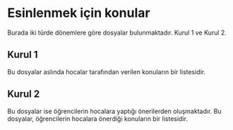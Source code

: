# Esinlenmek için konular

Burada iki türde dönemlere göre dosyalar bulunmaktadır. Kurul 1 ve Kurul 2.

## Kurul 1
Bu dosyalar aslında hocalar tarafından verilen konuların bir listesidir.

## Kurul 2
Bu dosyalar ise öğrencilerin hocalara yaptığı önerilerden oluşmaktadır. Bu dosyalar, öğrencilerin hocalara önerdiği konuların bir listesidir.
